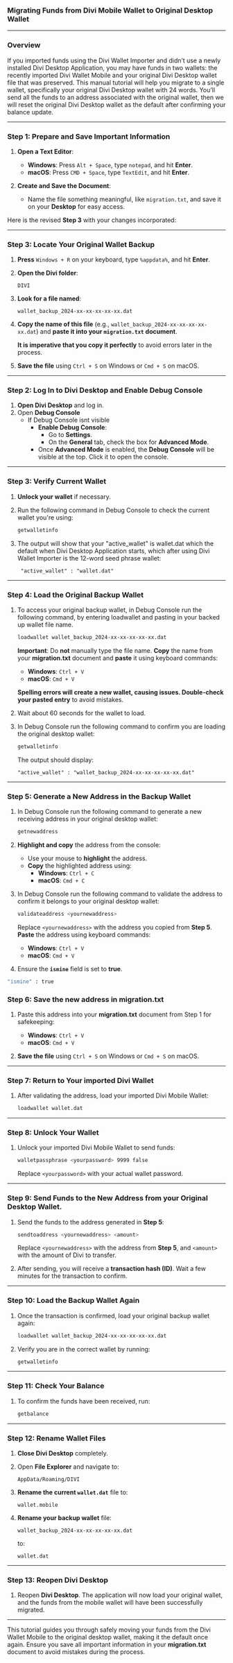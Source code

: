 ### Migrating Funds from Divi Mobile Wallet to Original Desktop Wallet

---

### Overview

If you imported funds using the Divi Wallet Importer and didn’t use a newly installed Divi Desktop Application, you may have funds in two wallets: the recently imported Divi Wallet Mobile and your original Divi Desktop wallet file that was preserved. This manual tutorial will help you migrate to a single wallet, specifically your original Divi Desktop wallet with 24 words. You’ll send all the funds to an address associated with the original wallet, then we will reset the original Divi Desktop wallet as the default after confirming your balance update.

---

### Step 1: Prepare and Save Important Information

1. **Open a Text Editor**:
   - **Windows**: Press `Alt + Space`, type `notepad`, and hit **Enter**.
   - **macOS**: Press `CMD + Space`, type `TextEdit`, and hit **Enter**.
   
2. **Create and Save the Document**:
   - Name the file something meaningful, like `migration.txt`, and save it on your **Desktop** for easy access.
   
Here is the revised **Step 3** with your changes incorporated:

---

### Step 3: Locate Your Original Wallet Backup

1. **Press** `Windows + R` on your keyboard, type `%appdata%`, and hit **Enter**.
   
2. **Open the Divi folder**:
   ```
   DIVI
   ```
   
3. **Look for a file named**:
   ```
   wallet_backup_2024-xx-xx-xx-xx-xx.dat
   ```
   
4. **Copy the name of this file** (e.g., `wallet_backup_2024-xx-xx-xx-xx-xx.dat`) and **paste it into your `migration.txt` document**.

   **It is imperative that you copy it perfectly** to avoid errors later in the process.

5. **Save the file** using `Ctrl + S` on Windows or `Cmd + S` on macOS.

---

### Step 2: Log In to Divi Desktop and Enable Debug Console

1. **Open Divi Desktop** and log in.
2. Open **Debug Console** 
   - If Debug Console isnt visible
     - **Enable Debug Console**:
        - Go to **Settings**.
        - On the **General** tab, check the box for **Advanced Mode**.
     - Once **Advanced Mode** is enabled, the **Debug Console** will be visible at the top. Click it to open the console.

---

### Step 3: Verify Current Wallet

1. **Unlock your wallet** if necessary.
   
2. Run the following command in Debug Console to check the current wallet you're using:
   ```bash
   getwalletinfo
   ```
   
3. The output will show that your "active_wallet" is wallet.dat which the default when Divi Desktop Application starts, which after using Divi Wallet Importer is the 12-word seed phrase wallet:
   ```
    "active_wallet" : "wallet.dat"
   ```

---

### Step 4: Load the Original Backup Wallet

1. To access your original backup wallet, in Debug Console run the following command, by entering loadwallet and pasting in your backed up wallet file name.
   ```bash
   loadwallet wallet_backup_2024-xx-xx-xx-xx-xx.dat
   ```
   **Important**: Do **not** manually type the file name. **Copy** the name from your **migration.txt** document and **paste** it using keyboard commands:
   - **Windows**: `Ctrl + V`
   - **macOS**: `Cmd + V`

   **Spelling errors will create a new wallet, causing issues. Double-check your pasted entry** to avoid mistakes.

2. Wait about 60 seconds for the wallet to load.

3. In Debug Console run the following command to confirm you are loading the original desktop wallet:
   ```bash
   getwalletinfo
   ```
   The output should display:
   ```
   "active_wallet" : "wallet_backup_2024-xx-xx-xx-xx-xx.dat"
   ```

---

### Step 5: Generate a New Address in the Backup Wallet

1. In Debug Console run the following command to generate a new receiving address in your original desktop wallet:
   ```bash
   getnewaddress
   ```

2. **Highlight and copy** the address from the console:
   - Use your mouse to **highlight** the address.
   - **Copy** the highlighted address using:
     - **Windows**: `Ctrl + C`
     - **macOS**: `Cmd + C`
   

3. In Debug Console run the following command to validate the address to confirm it belongs to your original desktop wallet:
   ```bash
   validateaddress <yournewaddress>
   ```
   Replace `<yournewaddress>` with the address you copied from **Step 5**. **Paste** the address using keyboard commands:
   - **Windows**: `Ctrl + V`
   - **macOS**: `Cmd + V`

4. Ensure the **`ismine`** field is set to **true**.
```bash
"ismine" : true
```

### Step 6: Save the new address in migration.txt
1. Paste this address into your **migration.txt** document from Step 1 for safekeeping:
   - **Windows**: `Ctrl + V`
   - **macOS**: `Cmd + V`

2. **Save the file** using `Ctrl + S` on Windows or `Cmd + S` on macOS.

---

### Step 7: Return to Your imported Divi Wallet

1. After validating the address, load your imported Divi Mobile Wallet:
   ```bash
   loadwallet wallet.dat
   ```

---

### Step 8: Unlock Your Wallet

1. Unlock your imported Divi Mobile Wallet to send funds:
   ```bash
   walletpassphrase <yourpassword> 9999 false
   ```
   Replace `<yourpassword>` with your actual wallet password.

---

### Step 9: Send Funds to the New Address from your Original Desktop Wallet.

1. Send the funds to the address generated in **Step 5**:
   ```bash
   sendtoaddress <yournewaddress> <amount>
   ```
   Replace `<yournewaddress>` with the address from **Step 5**, and `<amount>` with the amount of Divi to transfer.

2. After sending, you will receive a **transaction hash (ID)**. Wait a few minutes for the transaction to confirm.

---

### Step 10: Load the Backup Wallet Again

1. Once the transaction is confirmed, load your original backup wallet again:
   ```bash
   loadwallet wallet_backup_2024-xx-xx-xx-xx-xx.dat
   ```

2. Verify you are in the correct wallet by running:
   ```bash
   getwalletinfo
   ```

---

### Step 11: Check Your Balance

1. To confirm the funds have been received, run:
   ```bash
   getbalance
   ```

---

### Step 12: Rename Wallet Files

1. **Close Divi Desktop** completely.

2. Open **File Explorer** and navigate to:
   ```
   AppData/Roaming/DIVI
   ```

3. **Rename the current `wallet.dat`** file to:
   ```
   wallet.mobile
   ```

4. **Rename your backup wallet** file:
   ```
   wallet_backup_2024-xx-xx-xx-xx-xx.dat
   ```
   to:
   ```
   wallet.dat
   ```

---

### Step 13: Reopen Divi Desktop

1. Reopen **Divi Desktop**. The application will now load your original wallet, and the funds from the mobile wallet will have been successfully migrated.

---

This tutorial guides you through safely moving your funds from the Divi Wallet Mobile to the original desktop wallet, making it the default once again. Ensure you save all important information in your **migration.txt** document to avoid mistakes during the process.
